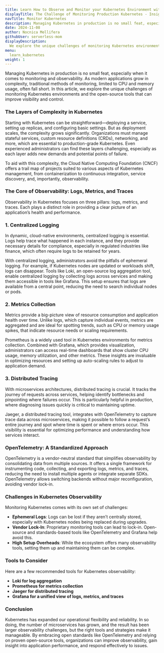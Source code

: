 ```yaml
---
title: Learn How to Observe and Monitor your Kubernetes Environment with Open Source Tools
displayTitle: The Challenge of Monitoring Production Kubernetes - Insights and Tools
navTitle: Monitor Kubernetes
description: Managing Kubernetes in production is no small feat, especially when it comes to monitoring and observability. 
date: 2024-11-08
author: Nocnica Mellifera
githubUser: serverless-mom
displayDescription: 
  We explore the unique challenges of monitoring Kubernetes environments and the open-source tools that can improve visibility and control.
menu:
  learn_kubernetes
weight: 1
---
```

Managing Kubernetes in production is no small feat, especially when it comes to monitoring and observability. As modern applications grow in complexity, traditional methods of monitoring, limited to CPU and memory usage, often fall short. In this article, we explore the unique challenges of monitoring Kubernetes environments and the open-source tools that can improve visibility and control.

### The Layers of Complexity in Kubernetes

Starting with Kubernetes can be straightforward—deploying a service, setting up replicas, and configuring basic settings. But as deployment scales, the complexity grows significantly. Organizations must manage stateful services, custom resource definitions (CRDs), networking, and more, which are essential to production-grade Kubernetes. Even experienced administrators can find these layers challenging, especially as each layer adds new demands and potential points of failure.

To aid with this complexity, the Cloud Native Computing Foundation (CNCF) offers a trail map of projects suited to various aspects of Kubernetes management, from containerization to continuous integration, service discovery, and, importantly, observability.

### The Core of Observability: Logs, Metrics, and Traces

Observability in Kubernetes focuses on three pillars: logs, metrics, and traces. Each plays a distinct role in providing a clear picture of an application’s health and performance.

### 1. Centralized Logging

In dynamic, cloud-native environments, centralized logging is essential. Logs help trace what happened in each instance, and they provide necessary details for compliance, especially in regulated industries like finance, which often require logs to be retained for years.

With centralized logging, administrators avoid the pitfalls of ephemeral logging. For example, if Kubernetes nodes are updated or workloads shift, logs can disappear. Tools like Loki, an open-source log aggregation tool, enable centralized logging by collecting logs across services and making them accessible in tools like Grafana. This setup ensures that logs are available from a central point, reducing the need to search individual nodes or pods.

### 2. Metrics Collection

Metrics provide a big-picture view of resource consumption and application health over time. Unlike logs, which capture individual events, metrics are aggregated and are ideal for spotting trends, such as CPU or memory usage spikes, that indicate resource needs or scaling requirements.

Prometheus is a widely used tool in Kubernetes environments for metrics collection. Combined with Grafana, which provides visualization, administrators can access real-time dashboards that show cluster CPU usage, memory utilization, and other metrics. These insights are invaluable in optimizing resources and setting up auto-scaling rules to adjust to application demand.

### 3. Distributed Tracing

With microservices architectures, distributed tracing is crucial. It tracks the journey of requests across services, helping identify bottlenecks and pinpointing where failures occur. This is particularly helpful in production, where diagnosing issues quickly is critical to maintaining uptime.

Jaeger, a distributed tracing tool, integrates with OpenTelemetry to capture trace data across microservices, making it possible to follow a request’s entire journey and spot where time is spent or where errors occur. This visibility is essential for optimizing performance and understanding how services interact.

### OpenTelemetry: A Standardized Approach

OpenTelemetry is a vendor-neutral standard that simplifies observability by consolidating data from multiple sources. It offers a single framework for instrumenting code, collecting, and exporting logs, metrics, and traces, reducing the need to install multiple agents or integrate separate SDKs. OpenTelemetry allows switching backends without major reconfiguration, avoiding vendor lock-in.

### Challenges in Kubernetes Observability

Monitoring Kubernetes comes with its own set of challenges:

- **Ephemeral Logs**: Logs can be lost if they aren’t centrally stored, especially with Kubernetes nodes being replaced during upgrades.
- **Vendor Lock-In**: Proprietary monitoring tools can lead to lock-in. Open-source and standards-based tools like OpenTelemetry and Grafana help avoid this.
- **High Setup Overheads**: While the ecosystem offers many observability tools, setting them up and maintaining them can be complex.

### Tools to Consider

Here are a few recommended tools for Kubernetes observability:

- **Loki for log aggregation**
- **Prometheus for metrics collection**
- **Jaeger for distributed tracing**
- **Grafana for a unified view of logs, metrics, and traces**

### Conclusion

Kubernetes has expanded our operational flexibility and reliability. In so doing, the number of microservices has grown, and the result has been larger observability challenges, but the right tools and strategies make it manageable. By embracing open standards like OpenTelemetry and relying on proven open-source tools, organizations can improve observability, gain insight into application performance, and respond effectively to issues.
